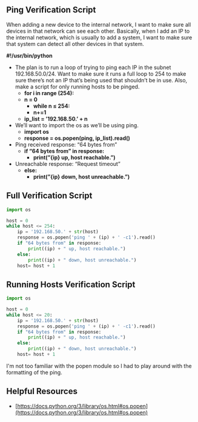 ## Ping Verification Script

When adding a new device to the internal network, I want to make sure all devices in that network can see each other. Basically, when I add an IP to the internal network, which is usually to add a system, I want to make sure that system can detect all other devices in that system.

**#!/usr/bin/python**

- The plan is to run a loop of trying to ping each IP in the subnet 192.168.50.0/24. Want to make sure it runs a full loop to 254 to make sure there’s not an IP that’s being used that shouldn’t be in use. Also, make a script for only running hosts to be pinged.
    - **for i in range (254):**
    - **n = 0**
        - **while n ≤ 254:**
        - **n+=1**
    - **ip_list = ’192.168.50.’ + n**
- We’ll want to import the os as we’ll be using ping.
    - **import os**
    - **response = os.popen(ping, ip_list).read()**
- Ping received response: “64 bytes from”
    - **if “64 bytes from” in response:**
        - **print(”{ip} up, host reachable.”)**
- Unreachable response: “Request timeout”
    - **else:**
        - **print(”{ip} down, host unreachable.”)**

## Full Verification Script

```python
import os

host = 0
while host <= 254:
    ip = '192.168.50.' + str(host)
    response = os.popen('ping ' + (ip) + ' -c1').read()
    if "64 bytes from" in response:
        print((ip) + " up, host reachable.")
    else: 
        print((ip) + " down, host unreachable.")
    host= host + 1
```

## Running Hosts Verification Script

```python
import os

host = 0
while host <= 20:
    ip = '192.168.50.' + str(host)
    response = os.popen('ping ' + (ip) + ' -c1').read()
    if "64 bytes from" in response:
        print((ip) + " up, host reachable.")
    else: 
        print((ip) + " down, host unreachable.")
    host= host + 1
```
I'm not too familiar with the popen module so I had to play around with the formatting of the ping. 

## Helpful Resources
- [https://docs.python.org/3/library/os.html#os.popen](https://docs.python.org/3/library/os.html#os.popen)
